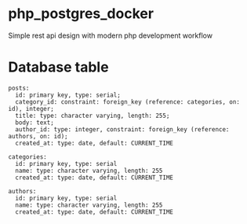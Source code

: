 # php_postgres_docker
Simple rest api design with modern php development workflow

# Database table
```
posts:
  id: primary key, type: serial;
  category_id: constraint: foreign_key (reference: categories, on: id), integer;
  title: type: character varying, length: 255;
  body: text;
  author_id: type: integer, constraint: foreign_key (reference: authors, on: id);
  created_at: type: date, default: CURRENT_TIME
 
categories:
  id: primary key, type: serial
  name: type: character varying, length: 255
  created_at: type: date, default: CURRENT_TIME

authors:
  id: primary key, type: serial
  name: type: character varying, length: 255
  created_at: type: date, default: CURRENT_TIME
```
